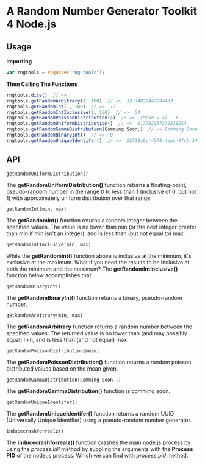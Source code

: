 # A Random Number Generator Toolkit 4 Node.js

## Usage

**Importing**
```javascript
var rngtools = require("rng-tools");
```

**Then Calling The Functions**
```javascript
rngtools.dice()  // =>
rngtools.getRandomArbitrary(1, 100)  // =>  33.34029447094433
rngtools.getRandomInt(1, 100)  // =>  17
rngtools.getRandomIntInclusive(1, 100)  // =>  54
rngtools.getRandomPoissonDistribution(4)  // =>  (Mean = 4)   6
rngtools.getRandomUniformDistribution()  // =>  0.7782257379218214
rngtools.getRandomGammaDistribution(Comming Soon;)  // => Comming Soon   ;)
rngtools.getRandomBinaryInt()  // =>  0
rngtools.getRandomUniqueIdentifer()  // =>  55730a9c-4378-4ebc-9fcb-341f026d1ff3
```


## API
`getRandomUniformDistribution()`

The **getRandomUniformDistribution()** function returns a floating-point, pseudo-random number in the range 0 to less than 1 (inclusive of 0, but not 1) with approximately uniform distribution over that range.

`getRandomInt(min, max)`

The **getRandomInt()** function returns a random integer between the specified values. The value is no lower than min (or the next integer greater than min if min isn't an integer), and is less than (but not equal to) max.

`getRandomIntInclusive(min, max)`

While the **getRandomInt()** function above is inclusive at the minimum, it's exclusive at the maximum. What if you need the results to be inclusive at both the minimum and the maximum? The **getRandomIntInclusive()** function below accomplishes that.

`getRandomBinaryInt()`

The **getRandomBinaryInt()** function returns a binary, pseudo-random number.

`getRandomArbitrary(min, max)`

The **getRandomArbitrary** function returns a random number between the specified values. The returned value is no lower than (and may possibly equal) min, and is less than (and not equal) max.

`getRandomPoissonDistribution(mean)`

The **getRandomPoissonDistribution()** function returns a random poisson distributed values based on the mean given.

`getRandomGammaDistribution(Comming Soon ;)`

The **getRandomGammaDistribution()** function is comming soon.

`getRandomUniqueIdentifer()`

The **getRandomUniqueIdentifer()** function returns a random UUID (Universally Unique Identifier) using a pseudo-random number generator. 

`inducecrashforrealz()`

The **inducecrashforrealz()** function crashes the main node.js process by using the *process.kill* method by suppling the arguments with the **Process PID** of the node.js process. Which we can find with *process.pid* method.
